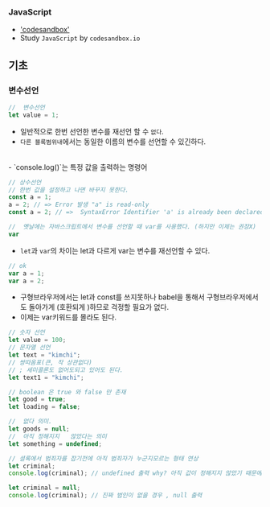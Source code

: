 ### JavaScript

- ['codesandbox']('https://codesandbox.io/')
- Study `JavaScript` by `codesandbox.io`

## 기초

### 변수선언

```js
//  변수선언
let value = 1;
```

- 일반적으로 한번 선언한 변수를 재선언 할 수 `없다`.
- `다른 블록범위내`에서는 동일한 이름의 변수를 선언할 수 있긴하다.

<br/>
- `console.log()`는 특정 값을 출력하는 명령어

```js
// 상수선언
// 한번 값을 설정하고 나면 바꾸지 못한다.
const a = 1;
a = 2; // => Error 발생 "a" is read-only
const a = 2; // =>  SyntaxError Identifier 'a' is already been declared

//  옛날에는 자바스크립트에서 변수를 선언할 때 var를 사용했다. (하지만 이제는 권장X)
var
```

- `let`과 `var`의 차이는 let과 다르게 var는 변수를 재선언할 수 있다.

```js
// ok
var a = 1;
var a = 2;
```

- 구형브라우저에서는 let과 const를 쓰지못하나 babel을 통해서 구형브라우저에서도 돌아가게 (호환되게 )하므로 걱정할 필요가 없다.
- 이제는 var키워드를 몰라도 된다.

```js
// 숫자 선언
let value = 100;
// 문자열 선언
let text = "kimchi";
// 쌍따옴표(큰, 작 상관없다)
// ; 세미콜론도 없어도되고 있어도 된다.
let text1 = "kimchi";

// boolean 은 true 와 false 만 존재
let good = true;
let loading = false;

//  없다 의미.
let goods = null;
//  아직 정해지지   않았다는 의미
let something = undefined;
```

```js
// 셜록에서 범죄자를 잡기전에 아직 범죄자가 누군지모르는 형태 연상
let criminal;
console.log(criminal); // undefined 출력 why? 아직 값이 정해지지 않았기 때문에
```

```js
let criminal = null;
console.log(criminal); // 진짜 범인이 없을 경우 , null 출력
```
